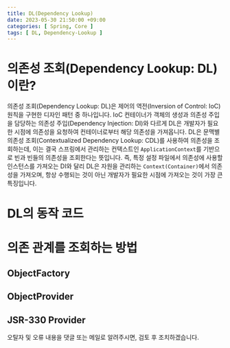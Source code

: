 ```yaml
---
title: DL(Dependency Lookup)
date: 2023-05-30 21:50:00 +09:00
categories: [ Spring, Core ]
tags: [ DL, Dependency-Lookup ]
---
```


# 의존성 조회(Dependency Lookup: DL)이란?

의존성 조회(Dependency Lookup: DL)은 제어의 역전(Inversion of Control: IoC) 원칙을 구현한 디자인 패턴 중 하나입니다.
IoC 컨테이너가 객체의 생성과 의존성 주입을 담당하는 의존성 주입(Dependency Injection: DI)와 다르게 DL은 개발자가 필요한 시점에 의존성을 요청하여 컨테이너로부터 해당 의존성을 가져옵니다.
DL은 문맥별 의존성 조회(Contextualized Dependency Lookup: CDL)를 사용하여 의존성을 조회하는데, 이는 결국 스프링에서 관리하는 컨택스트인 ``ApplicationContext``를
기반으로 빈과 빈들의 의존성을 조회한다는 뜻입니다.
즉, 특정 설정 파일에서 의존성에 사용할 인스턴스를 가져오는 DI와 달리 DL은 자원을 관리하는 ``Context(Container)``에서 의존성을 가져오며, 항상 수행되는 것이 아닌 개발자가 필요한 시점에
가져오는 것이 가장 큰 특징입니다. 

# DL의 동작 코드


# 의존 관계를 조회하는 방법

## ObjectFactory

## ObjectProvider

## JSR-330 Provider

오탈자 및 오류 내용을 댓글 또는 메일로 알려주시면, 검토 후 조치하겠습니다.
